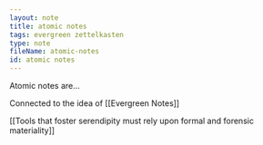 ```yaml
---
layout: note
title: atomic notes
tags: evergreen zettelkasten
type: note
fileName: atomic-notes
id: atomic notes
---
```


Atomic notes are...

Connected to the idea of [[Evergreen Notes]]


[[Tools that foster serendipity must rely upon formal and forensic materiality]]